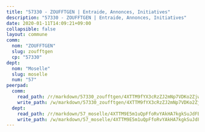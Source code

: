 ```yaml
---
title: "57330 - ZOUFFTGEN | Entraide, Annonces, Initiatives"
description: "57330 - ZOUFFTGEN | Entraide, Annonces, Initiatives"
date: 2020-01-11T14:09:21+09:00
collapsible: false
layout: commune
comm:
  nom: "ZOUFFTGEN"
  slug: zoufftgen
  cp: "57330"
dept:
  nom: "Moselle"
  slug: moselle
  num: "57"
peerpad:
  comm:
    read_path: /r/markdown/57330_zoufftgen/4XTTM9fYX3cRzZJ2mNp7VDKo2Zjw3pwNfQBcHQMi2xfqEPjYs
    write_path: /w/markdown/57330_zoufftgen/4XTTM9fYX3cRzZJ2mNp7VDKo2Zjw3pwNfQBcHQMi2xfqEPjYs-K3TgTfHhAAJUxMUNUtQc2JVaHrCMevKtaHYyYe1oF8DhvA77Ny9TnV2zzjricYq2T66sM7g56dPrZgMzYrVBvubEKRMVdhLvMmnK1isUo9PpAjH4jo4udoPHVNf9cwaCrDHnsgHd
  dept:
    read_path: /r/markdown/57_moselle/4XTTM9E5m1uQpFfoRvYAkHA7kgkSuJdFBSCmoLnZ6YvxmqAKj
    write_path: /w/markdown/57_moselle/4XTTM9E5m1uQpFfoRvYAkHA7kgkSuJdFBSCmoLnZ6YvxmqAKj-K3TgTxpsRhjGfb3pJqDaX4rYTLkyLoK3BLA4awBfhTSCoyNhResrhhmfsEF8aKnccedt5XoBzWeRYfKxQxNKv71ETcpGharLRE7rdgTKY3uSaW3Du2dz8v23YEY268mfYmweTFnR
---
```


